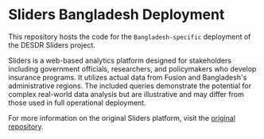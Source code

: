 # Sliders Bangladesh Deployment

This repository hosts the code for the `Bangladesh-specific` deployment of the DESDR Sliders project.

Sliders is a web-based analytics platform designed for stakeholders including government officials, researchers, and policymakers who develop insurance programs.  It utilizes actual data from Fusion and Bangladesh's administrative regions. The included queries demonstrate the potential for complex real-world data analysis but are illustrative and may differ from those used in full operational deployment.

For more information on the original Sliders platform, visit the [original repository](https://github.com/Columbia-DESDR/Sliders).
